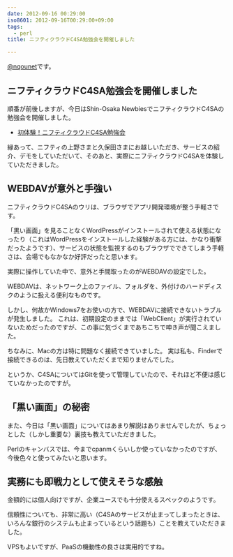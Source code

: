 ```yaml
---
date: 2012-09-16 00:29:00
iso8601: 2012-09-16T00:29:00+09:00
tags:
  - perl
title: ニフティクラウドC4SA勉強会を開催しました

---
```


<p><a href="https://twitter.com/nqounet">@nqounet</a>です。</p>

<h2>ニフティクラウドC4SA勉強会を開催しました</h2>

<p>順番が前後しますが、今日はShin-Osaka NewbiesでニフティクラウドC4SAの勉強会を開催しました。</p>

<ul><li><a href="https://www.facebook.com/events/479540722069611/">初体験！ニフティクラウドC4SA勉強会</a></li></ul>

<p>縁あって、ニフティの上野さまと久保田さまにお越しいただき、サービスの紹介、デモをしていただいて、そのあと、実際にニフティクラウドC4SAを体験していただきました。</p>

<h2>WEBDAVが意外と手強い</h2>

<p>ニフティクラウドC4SAのウリは、ブラウザでアプリ開発環境が整う手軽さです。</p>

<p>「黒い画面」を見ることなくWordPressがインストールされて使える状態になったり（これはWordPressをインストールした経験がある方には、かなり衝撃だったようです）、サービスの状態を監視するのもブラウザでできてしまう手軽さは、会場でもなかなか好評だったと思います。</p>

<p>実際に操作していた中で、意外と手間取ったのがWEBDAVの設定でした。</p>

<p>WEBDAVは、ネットワーク上のファイル、フォルダを、外付けのハードディスクのように扱える便利なものです。</p>

<p>しかし、何故かWindows7をお使いの方で、WEBDAVに接続できないトラブルが発生しました。 これは、初期設定のままでは「WebClient」が実行されていないためだったのですが、この事に気づくまであちこちで呻き声が聞こえました。</p>

<p>ちなみに、Macの方は特に問題なく接続できていました。 実は私も、Finderで接続できるのは、先日教えていただくまで知りませんでした。</p>

<p>というか、C4SAについてはGitを使って管理していたので、それほど不便は感じていなかったのですが。</p>

<h2>「黒い画面」の秘密</h2>

<p>また、今日は「黒い画面」についてはあまり解説はありませんでしたが、ちょっとした（しかし重要な）裏技も教えていただきました。</p>

<p>Perlのキャンバスでは、今までcpanmくらいしか使っていなかったのですが、今後色々と使ってみたいと思います。</p>

<h2>実務にも即戦力として使えそうな感触</h2>

<p>金額的には個人向けですが、企業ユースでも十分使えるスペックのようです。</p>

<p>信頼性についても、非常に高い（C4SAのサービスが止まってしまったときは、いろんな銀行のシステムも止まっているという話題も）ことを教えていただきました。</p>

<p>VPSもよいですが、PaaSの機動性の良さは実用的ですね。</p>
    	